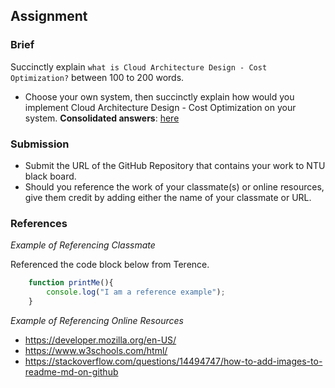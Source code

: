 ## Assignment

### Brief

Succinctly explain `what is Cloud Architecture Design - Cost Optimization?` between 100 to 200 words.
- Choose your own system, then succinctly explain how would you implement Cloud Architecture Design - Cost Optimization on your system.
**Consolidated answers**: [here](https://docs.google.com/presentation/d/1ILAjTxetJABrAXiDYa2z4Qp9eAVYYVdr/edit#slide=id.g285230d5400_0_0)

### Submission 

- Submit the URL of the GitHub Repository that contains your work to NTU black board.
- Should you reference the work of your classmate(s) or online resources, give them credit by adding either the name of your classmate or URL. 

### References

_Example of Referencing Classmate_

Referenced the code block below from Terence.
```js
    function printMe(){
        console.log("I am a reference example");
    }
```

_Example of Referencing Online Resources_

- https://developer.mozilla.org/en-US/
- https://www.w3schools.com/html/
- https://stackoverflow.com/questions/14494747/how-to-add-images-to-readme-md-on-github
